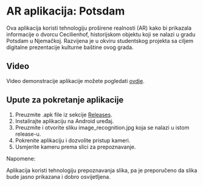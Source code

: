 # AR aplikacija: Potsdam

Ova aplikacija koristi tehnologiju proširene realnosti (AR) kako bi prikazala informacije o dvorcu Cecilienhof, historijskom objektu koji se nalazi u gradu Potsdam u Njemačkoj. Razvijena je u okviru studentskog projekta sa ciljem digitalne prezentacije kulturne baštine ovog grada.

## Video

Video demonstracije aplikacije možete pogledati [ovdje](https://drive.google.com/drive/u/0/folders/1LTRa7rhCQnvxnjQaS1MDA9-RsWOho2hZ?fbclid=IwAR39yEapZh7z2g7Yg1mmkJ7FVxD2pCorSddiDrya57LveGA04j2g-Xpp3kQ).

## Upute za pokretanje aplikacije

1. Preuzmite .apk file iz sekcije [Releases](https://github.com/unahodzic1/AR-app-Cecilienhof/releases/tag/v.1.0.1).
2. Instalirajte aplikaciju na Android uređaj.
3. Preuzmite i otvorite sliku image_recognition.jpg koja se nalazi u istom release-u.
4. Pokrenite aplikaciju i dozvolite pristup kameri.
5. Usmjerite kameru prema slici za prepoznavanje.

Napomene: 

Aplikacija koristi tehnologiju prepoznavanja slika, pa je preporučeno da slika bude jasno prikazana i dobro osvijetljena.


